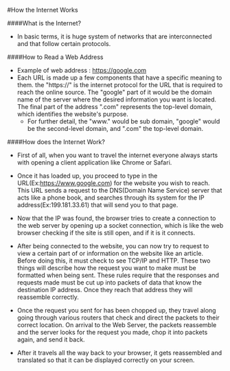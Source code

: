 #How the Internet Works

####What is the Internet?
- In basic terms, it is huge system of networks that are interconnected and that follow certain protocols. 


####How to Read a Web Address
- Example of web address : https://google.com
- Each URL is made up a few 
  components that have a specific meaning to them. the "https://" is the internet protocol for the URL that is required to reach
  the online source. The "google" part of it would be the domain name of the server where the desired information you want is located. 
  The final part of the address ".com" represents the top-level domain, which identifies the website's purpose.
  - For further detail, the "www." would be sub domain, "google" would be the second-level domain, and ".com" the top-level domain.
  
  
####How does the Internet Work?
- First of all, when you want to travel the internet everyone always starts with opening a client application like 
Chrome or Safari.


- Once it has loaded up, you proceed to type in the URL(Ex:https://www.google.com) for the website you wish to reach. 
This URL sends a request to the DNS(Domain Name Service) server that acts like a phone book, and searches through its system for the IP address(Ex:199.181.33.61)
 that will send you to that page. 

- Now that the IP was found, the browser tries to create a connection to the web server by opening up a socket connection, which is like the web browser checking if the
site is still open, and if it is it connects.

- After being connected to the website, you can now try to request to view a certain part of or information on the website like an article. Before doing this, 
it must check to see TCP/IP and HTTP. These two things will describe how the request you want to make must be formatted when being sent. 
These rules require that the responses and requests made must be cut up into packets of data that know the destination IP address. Once they reach that address they will reassemble
correctly.

- Once the request you sent for has been chopped up, they travel along going through various routers that check and direct the packets to their correct
location. On arrival to the Web Server, the packets reassemble and the server looks for the request you made, chop it into packets again, and send it back.

- After it travels all the way back to your browser, it gets reassembled and translated so that it can be displayed correctly on your screen.